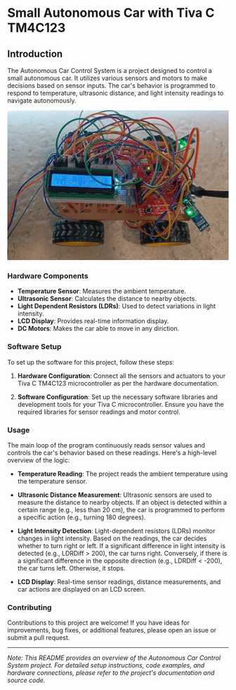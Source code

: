 # Small Autonomous Car with Tiva C TM4C123


## Introduction

The Autonomous Car Control System is a project designed to control a small autonomous car. It utilizes various sensors and motors to make decisions based on sensor inputs. The car's behavior is programmed to respond to temperature, ultrasonic distance, and light intensity readings to navigate autonomously.

<img src="https://github.com/hanyNaji/ARM_Projects_TivaC/blob/main/LiCar%20-%20Autonomous%20small%20car/Documentation/car1.jpeg" alt="Alt text" title="Tiva C preview">


### Hardware Components

- **Temperature Sensor**: Measures the ambient temperature.
- **Ultrasonic Sensor**: Calculates the distance to nearby objects.
- **Light Dependent Resistors (LDRs)**: Used to detect variations in light intensity.
- **LCD Display**: Provides real-time information display.
- **DC Motors**: Makes the car able to move in any diriction.

### Software Setup

To set up the software for this project, follow these steps:

1. **Hardware Configuration**: Connect all the sensors and actuators to your Tiva C TM4C123 microcontroller as per the hardware documentation.

2. **Software Configuration**: Set up the necessary software libraries and development tools for your Tiva C microcontroller. Ensure you have the required libraries for sensor readings and motor control.

### Usage

The main loop of the program continuously reads sensor values and controls the car's behavior based on these readings. Here's a high-level overview of the logic:

- **Temperature Reading**: The project reads the ambient temperature using the temperature sensor.

- **Ultrasonic Distance Measurement**: Ultrasonic sensors are used to measure the distance to nearby objects. If an object is detected within a certain range (e.g., less than 20 cm), the car is programmed to perform a specific action (e.g., turning 180 degrees).

- **Light Intensity Detection**: Light-dependent resistors (LDRs) monitor changes in light intensity. Based on the readings, the car decides whether to turn right or left. If a significant difference in light intensity is detected (e.g., LDRDiff > 200), the car turns right. Conversely, if there is a significant difference in the opposite direction (e.g., LDRDiff < -200), the car turns left. Otherwise, it stops.

- **LCD Display**: Real-time sensor readings, distance measurements, and car actions are displayed on an LCD screen.

### Contributing

Contributions to this project are welcome! If you have ideas for improvements, bug fixes, or additional features, please open an issue or submit a pull request.


---

*Note: This README provides an overview of the Autonomous Car Control System project. For detailed setup instructions, code examples, and hardware connections, please refer to the project's documentation and source code.*
